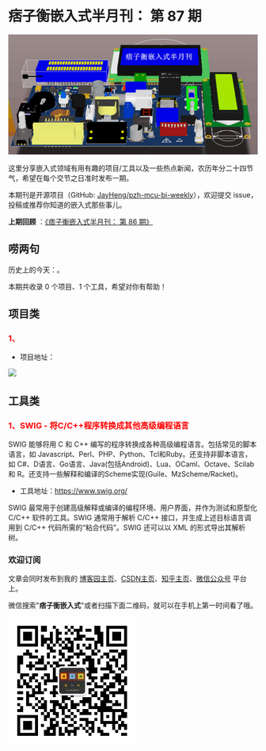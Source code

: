 # 痞子衡嵌入式半月刊： 第 87 期

![](https://raw.githubusercontent.com/JayHeng/pzh-mcu-bi-weekly/master/pics/pzh_mcu_bi_weekly.PNG)

这里分享嵌入式领域有用有趣的项目/工具以及一些热点新闻，农历年分二十四节气，希望在每个交节之日准时发布一期。

本期刊是开源项目（GitHub: [JayHeng/pzh-mcu-bi-weekly](https://github.com/JayHeng/pzh-mcu-bi-weekly)），欢迎提交 issue，投稿或推荐你知道的嵌入式那些事儿。

**上期回顾** ：[《痞子衡嵌入式半月刊： 第 86 期》](https://www.cnblogs.com/henjay724/p/17872180.html)

## 唠两句

历史上的今天：。

本期共收录 0 个项目、1 个工具，希望对你有帮助！

## 项目类

### <font color="red">1、</font>



 * 项目地址：



![](https://raw.githubusercontent.com/JayHeng/pzh-mcu-bi-weekly/master/pics/issue-087/.PNG)



## 工具类

### <font color="red">1、SWIG - 将C/C++程序转换成其他高级编程语言</font>

SWIG 能够将用 C 和 C++ 编写的程序转换成各种高级编程语言。包括常见的脚本语言，如 Javascript、Perl、PHP、Python、Tcl和Ruby。还支持非脚本语言，如 C#、D语言、Go语言、Java(包括Android)、Lua、OCaml、Octave、Scilab和 R。还支持一些解释和编译的Scheme实现(Guile、MzScheme/Racket)。

 * 工具地址：https://www.swig.org/

SWIG 最常用于创建高级解释或编译的编程环境、用户界面，并作为测试和原型化 C/C++ 软件的工具。SWIG 通常用于解析 C/C++ 接口，并生成上述目标语言调用到 C/C++ 代码所需的“粘合代码”。SWIG 还可以以 XML 的形式导出其解析树。

### 欢迎订阅

文章会同时发布到我的 [博客园主页](https://www.cnblogs.com/henjay724/)、[CSDN主页](https://blog.csdn.net/henjay724)、[知乎主页](https://www.zhihu.com/people/henjay724)、[微信公众号](http://weixin.sogou.com/weixin?type=1&query=痞子衡嵌入式) 平台上。

微信搜索"__痞子衡嵌入式__"或者扫描下面二维码，就可以在手机上第一时间看了哦。

![](https://raw.githubusercontent.com/JayHeng/pzhmcu-picture/master/wechat/pzhMcu_qrcode_258x258.jpg)

